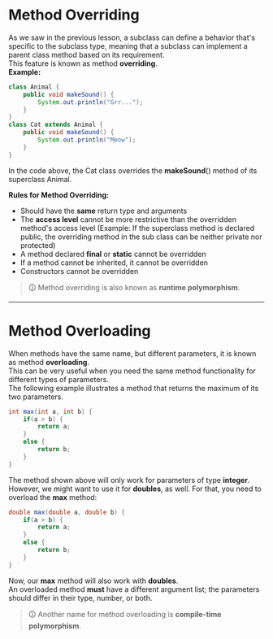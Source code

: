 # Method Overriding
As we saw in the previous lesson, a subclass can define a behavior that's specific to the subclass type, meaning that a subclass can implement a parent class method based on its requirement.  
This feature is known as method **overriding**.  
**Example:**

```java
class Animal {
	public void makeSound() {
		System.out.println("Grr...");
	}
}
class Cat extends Animal {
	public void makeSound() {
		System.out.println("Meow");
	}
}
```

In the code above, the Cat class overrides the **makeSound**() method of its superclass Animal.  
  
**Rules for Method Overriding:**  
- Should have the **same** return type and arguments  
- The **access level** cannot be more restrictive than the overridden method's access level (Example: If the superclass method is declared public, the overriding method in the sub class can be neither private nor protected)  
- A method declared **final** or **static** cannot be overridden  
- If a method cannot be inherited, it cannot be overridden  
- Constructors cannot be overridden

>🛈 Method overriding is also known as **runtime polymorphism**.

---

# Method Overloading
When methods have the same name, but different parameters, it is known as method **overloading**.  
This can be very useful when you need the same method functionality for different types of parameters.  
The following example illustrates a method that returns the maximum of its two parameters.

```java
int max(int a, int b) {  
	if(a > b) {  
		return a;  
	}  
	else {  
		return b;  
	}  
}
```

The method shown above will only work for parameters of type **integer**.  
However, we might want to use it for **doubles**, as well. For that, you need to overload the **max** method:

```java
double max(double a, double b) {
	if(a > b) {
		return a;
	}
	else {
		return b;
	}
}
```

Now, our **max** method will also work with **doubles**.  
An overloaded method **must** have a different argument list; the parameters should differ in their type, number, or both.

>🛈 Another name for method overloading is **compile-time polymorphism**.